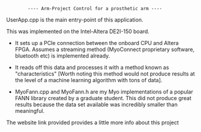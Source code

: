             ---- Arm-Project Control for a prosthetic arm ----

UserApp.cpp is the main entry-point of this application.

This was implemented on the Intel-Altera DE2I-150 board.

- It sets up a PCIe connection between the onboard CPU and Altera FPGA. 
Assumes a streaming method (MyoConnect proprietary software, bluetooth etc) is implemented already.

- It reads off this data and processes it with a method known as "characteristics" [Worth noting this method would not produce results at the level of a machine learning algorithm with tons of data].

- MyoFann.cpp and MyoFann.h are my Myo implementations of a popular FANN library created by a graduate student. This did not produce great results because the data set available was incredibly smaller than meaningful.

The website link provided provides a little more info about this project
